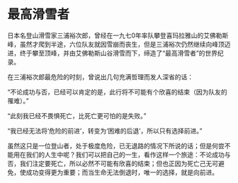 # 最高滑雪者

日本名登山滑雪家三浦裕次郎，曾经在一九七0年率队攀登喜玛拉雅山的艾佛勒斯峰，虽然才爬到半途，六位队友就因雪崩而丧生，但是三浦裕次仍然继续向峰顶迈进，终于攀至顶峰，并由艾佛勒斯山谷滑雪而下，缔造了“最高滑雪者”的世界纪录。 

在三浦裕次郎最危险的时刻，曾说出几句充满哲理而发人深省的话： 

“不论成功与否，已经可以肯定的是，此行将不可能有个欣喜的结束（因为队友的罹难）。” 

“此刻我已经不畏惧死亡，比死亡更可怕的是失败。” 

“我已经无法将‘危险的前进’，转变为‘困难的后退’，所以只有选择前进。” 

虽然这只是一位登山者，处于极度危险，已无退路的情况下所说的话；但是何尝不能用在我们的人生中呢？我们可以把自己的一生，看作这样一个旅途：不论成功与否，我们注定要死亡，所以必然不可能有欣喜的结束；但也正因为死亡己无可避免，使成功变得更为重要；而当生命无法倒退时，唯一的选择，就是向前进。
 